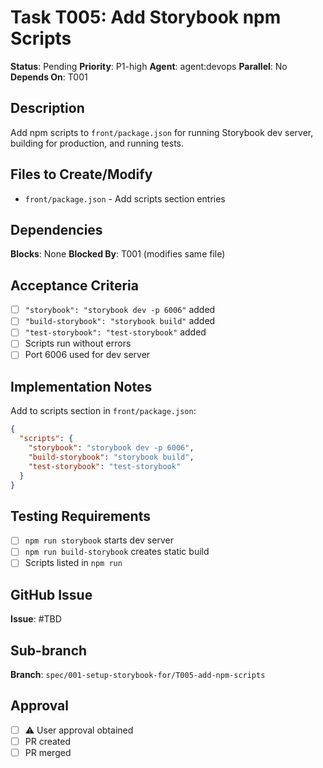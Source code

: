 # Task T005: Add Storybook npm Scripts

**Status**: Pending
**Priority**: P1-high
**Agent**: agent:devops
**Parallel**: No
**Depends On**: T001

## Description

Add npm scripts to `front/package.json` for running Storybook dev server, building for production, and running tests.

## Files to Create/Modify

- `front/package.json` - Add scripts section entries

## Dependencies

**Blocks**: None
**Blocked By**: T001 (modifies same file)

## Acceptance Criteria

- [ ] `"storybook": "storybook dev -p 6006"` added
- [ ] `"build-storybook": "storybook build"` added
- [ ] `"test-storybook": "test-storybook"` added
- [ ] Scripts run without errors
- [ ] Port 6006 used for dev server

## Implementation Notes

Add to scripts section in `front/package.json`:

```json
{
  "scripts": {
    "storybook": "storybook dev -p 6006",
    "build-storybook": "storybook build",
    "test-storybook": "test-storybook"
  }
}
```

## Testing Requirements

- [ ] `npm run storybook` starts dev server
- [ ] `npm run build-storybook` creates static build
- [ ] Scripts listed in `npm run`

## GitHub Issue

**Issue**: #TBD

## Sub-branch

**Branch**: `spec/001-setup-storybook-for/T005-add-npm-scripts`

## Approval

- [ ] ⚠️ User approval obtained
- [ ] PR created
- [ ] PR merged
